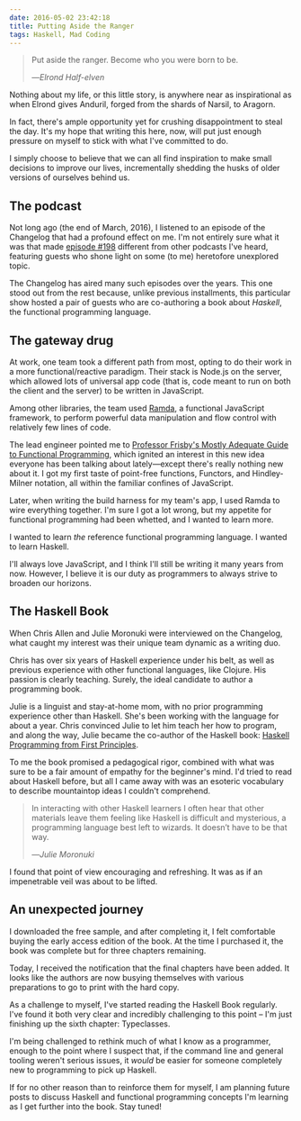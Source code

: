 ```yaml
---
date: 2016-05-02 23:42:18
title: Putting Aside the Ranger
tags: Haskell, Mad Coding
---
```


> Put aside the ranger. Become who you were born to be.
>
> &mdash;<cite>Elrond Half-elven</cite>

Nothing about my life, or this little story, is anywhere near as inspirational
as when Elrond gives Anduril, forged from the shards of Narsil, to Aragorn.

In fact, there's ample opportunity yet for crushing disappointment to steal the
day. It's my hope that writing this here, now, will put just enough pressure on
myself to stick with what I've committed to do.

I simply choose to believe that we can all find inspiration to make small
decisions to improve our lives, incrementally shedding the husks of older
versions of ourselves behind us.

## The podcast

Not long ago (the end of March, 2016), I listened to an episode of the
Changelog that had a profound effect on me. I'm not entirely sure what it was
that made [episode #198][1] different from other podcasts I've heard, featuring
guests who shone light on some (to me) heretofore unexplored topic.

The Changelog has aired many such episodes over the years. This one stood out
from the rest because, unlike previous installments, this particular show
hosted a pair of guests who are co-authoring a book about _Haskell_, the
functional programming language.

## The gateway drug

At work, one team took a different path from most, opting to do their work in
a more functional/reactive paradigm. Their stack is Node.js on the server,
which allowed lots of universal app code (that is, code meant to run on both
the client and the server) to be written in JavaScript.

Among other libraries, the team used [Ramda][2], a functional JavaScript
framework, to perform powerful data manipulation and flow control with
relatively few lines of code.

The lead engineer pointed me to [Professor Frisby's Mostly Adequate Guide to
Functional Programming][3], which ignited an interest in this new idea everyone
has been talking about lately&mdash;except there's really nothing new about it.
I got my first taste of point-free functions, Functors, and Hindley-Milner
notation, all within the familiar confines of JavaScript.

Later, when writing the build harness for my team's app, I used Ramda to wire
everything together. I'm sure I got a lot wrong, but my appetite for functional
programming had been whetted, and I wanted to learn more.

I wanted to learn _the_ reference functional programming language. I wanted to
learn Haskell.

I'll always love JavaScript, and I think I'll still be writing it many years
from now. However, I believe it is our duty as programmers to always strive to
broaden our horizons.

## The Haskell Book

When Chris Allen and Julie Moronuki were interviewed on the Changelog, what
caught my interest was their unique team dynamic as a writing duo.

Chris has over six years of Haskell experience under his belt, as well as
previous experience with other functional languages, like Clojure. His passion
is clearly teaching. Surely, the ideal candidate to author a programming book.

Julie is a linguist and stay-at-home mom, with no prior programming experience
other than Haskell. She's been working with the language for about a year.
Chris convinced Julie to let him teach her how to program, and along the way,
Julie became the co-author of the Haskell book: [Haskell Programming from First
Principles][4].

To me the book promised a pedagogical rigor, combined with what was sure to be
a fair amount of empathy for the beginner's mind. I'd tried to read about
Haskell before, but all I came away with was an esoteric vocabulary to describe
mountaintop ideas I couldn't comprehend.

> In interacting with other Haskell learners I often hear that other materials
> leave them feeling like Haskell is difficult and mysterious, a programming
> language best left to wizards. It doesn’t have to be that way.
>
> &mdash;<cite>Julie Moronuki</cite>

I found that point of view encouraging and refreshing. It was as if an
impenetrable veil was about to be lifted.

## An unexpected journey

I downloaded the free sample, and after completing it, I felt comfortable
buying the early access edition of the book. At the time I purchased it, the
book was complete but for three chapters remaining.

Today, I received the notification that the final chapters have been added. It
looks like the authors are now busying themselves with various preparations to
go to print with the hard copy.

As a challenge to myself, I've started reading the Haskell Book regularly. I've
found it both very clear and incredibly challenging to this point &ndash; I'm
just finishing up the sixth chapter: Typeclasses.

I'm being challenged to rethink much of what I know as a programmer, enough to
the point where I suspect that, if the command line and general tooling weren't
serious issues, it _would_ be easier for someone completely new to programming
to pick up Haskell.

If for no other reason than to reinforce them for myself, I am planning future
posts to discuss Haskell and functional programming concepts I'm learning as
I get further into the book. Stay tuned!

  [1]: https://changelog.com/198/
  [2]: http://ramdajs.com/
  [3]: https://drboolean.gitbooks.io/mostly-adequate-guide/content/
  [4]: http://haskellbook.com

